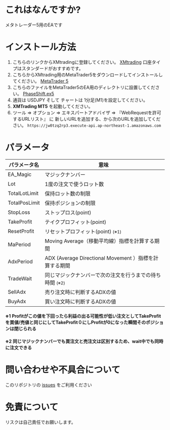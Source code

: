 
# これはなんですか?

メタトレーダー5用のEAです

# インストール方法

1. こちらのリンクからXMtradingに登録してください。 <a href="https://clicks.affstrack.com/c?c=574014&l=ja&p=0">XMtrading</a> 口座タイプはスタンダードがおすすめです。
1. こちらからXMtrading用のMetaTrader5をダウンロードしてインストールしてください。 <a href="https://clicks.affstrack.com/c?c=574014&l=ja&p=4">MetaTrader 5</a>
1. こちらのファイルをMetaTrader5のEA用のディレクトリに設置してください。 [PhaseShift.ex5](PhaseShift.ex5) 
1. 通貨は USDJPY そして チャートは 1分足(M1)を設定してください。
1. <b>XMTrading MT5</b> を起動してください。
1. ツール => オプション => エキスパートアドバイザ => 『WebRequestを許可するURLリスト』 に 新しいURLを追加する、から次のURLを追加してください。
 `https://jw0tzq2rp3.execute-api.ap-northeast-1.amazonaws.com`

# パラメータ

| パラメータ名 | 意味 |
|--|--|
|EA_Magic| マジックナンバー |
|Lot|1度の注文で使うロット数|
|TotalLotLimit|保持ロット数の制限|
|TotalPosLimit|保持ポジションの制限|
|StopLoss|ストップロス(point)|
|TakeProfit|テイクプロフィット(point)|
|ResetProfit|リセットプロフィット(point) <small>(※1)</small>|
|MaPeriod|Moving Average（移動平均線）指標を計算する期間|
|AdxPeriod|ADX (Average Directional Movement ）指標を計算する期間|
|TradeWait|同じマジックナンバーで次の注文を行うまでの待ち時間  <small>(※2)</small>|
|SellAdx|売り注文時に判断するADXの値|
|BuyAdx|買い注文時に判断するADXの値|

#### ※1 Profitがこの値を下回ったら利益の出る可能性が低い注文としてTakeProfitを買値/売値と同じにしてTakeProfit０にしProfitが0になった瞬間そのポジションは閉じられる
####  ※2 同じマジックナンバーでも買注文と売注文は区別するため、wait中でも同時に注文できる


# 問い合わせや不具合について

このリポジトリの <a href="https://github.com/kiyomasa-sato-0519/PhaseShift/issues">issues</a> をご利用ください

# 免責について

リスクは自己責任でお願いします。

